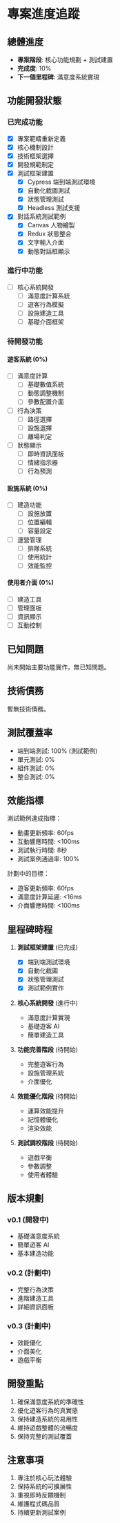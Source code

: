 # 專案進度追蹤

## 總體進度
- **專案階段**: 核心功能規劃 + 測試建置
- **完成度**: 10%
- **下一個里程碑**: 滿意度系統實現

## 功能開發狀態

### 已完成功能
- [x] 專案範疇重新定義
- [x] 核心機制設計
- [x] 技術框架選擇
- [x] 開發規範制定
- [x] 測試框架建置
  - [x] Cypress 端到端測試環境
  - [x] 自動化截圖測試
  - [x] 狀態管理測試
  - [x] Headless 測試支援
- [x] 對話系統測試範例
  - [x] Canvas 人物繪製
  - [x] Redux 狀態整合
  - [x] 文字輸入介面
  - [x] 動態對話框顯示

### 進行中功能
- [ ] 核心系統開發
  - [ ] 滿意度計算系統
  - [ ] 遊客行為模擬
  - [ ] 設施建造工具
  - [ ] 基礎介面框架

### 待開發功能

#### 遊客系統 (0%)
- [ ] 滿意度計算
  - [ ] 基礎數值系統
  - [ ] 動態調整機制
  - [ ] 參數配置介面
- [ ] 行為決策
  - [ ] 路徑選擇
  - [ ] 設施選擇
  - [ ] 離場判定
- [ ] 狀態顯示
  - [ ] 即時資訊面板
  - [ ] 情緒指示器
  - [ ] 行為預測

#### 設施系統 (0%)
- [ ] 建造功能
  - [ ] 設施放置
  - [ ] 位置編輯
  - [ ] 容量設定
- [ ] 運營管理
  - [ ] 排隊系統
  - [ ] 使用統計
  - [ ] 效能監控

#### 使用者介面 (0%)
- [ ] 建造工具
- [ ] 管理面板
- [ ] 資訊顯示
- [ ] 互動控制

## 已知問題
尚未開始主要功能實作，無已知問題。

## 技術債務
暫無技術債務。

## 測試覆蓋率
- 端到端測試: 100% (測試範例)
- 單元測試: 0%
- 組件測試: 0%
- 整合測試: 0%

## 效能指標
測試範例達成指標：
- 動畫更新頻率: 60fps
- 互動響應時間: <100ms
- 測試執行時間: 8秒
- 測試案例通過率: 100%

計劃中的目標：
- 遊客更新頻率: 60fps
- 滿意度計算延遲: <16ms
- 介面響應時間: <100ms

## 里程碑時程

1. **測試框架建置** (已完成)
   - [x] 端到端測試環境
   - [x] 自動化截圖
   - [x] 狀態管理測試
   - [x] 測試範例實作

2. **核心系統開發** (進行中)
   - 滿意度計算實現
   - 基礎遊客 AI
   - 簡單建造工具

3. **功能完善階段** (待開始)
   - 完整遊客行為
   - 設施管理系統
   - 介面優化

4. **效能優化階段** (待開始)
   - 運算效能提升
   - 記憶體優化
   - 渲染效能

5. **測試調校階段** (待開始)
   - 遊戲平衡
   - 參數調整
   - 使用者體驗

## 版本規劃

### v0.1 (開發中)
- 基礎滿意度系統
- 簡單遊客 AI
- 基本建造功能

### v0.2 (計劃中)
- 完整行為決策
- 進階建造工具
- 詳細資訊面板

### v0.3 (計劃中)
- 效能優化
- 介面美化
- 遊戲平衡

## 開發重點
1. 確保滿意度系統的準確性
2. 優化遊客行為的真實感
3. 保持建造系統的易用性
4. 維持遊戲整體的流暢度
5. 保持完整的測試覆蓋

## 注意事項
1. 專注於核心玩法體驗
2. 保持系統的可擴展性
3. 重視即時反饋機制
4. 維護程式碼品質
5. 持續更新測試案例
